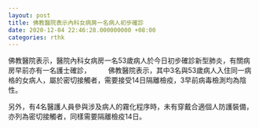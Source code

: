 ```yaml
---
layout: post
title: 佛教醫院表示內科女病房一名病人初步確診
date: 2020-12-04 22:46:28.000000000 +08:00
categories: rthk
---
```


佛教醫院表示，醫院內科女病房一名53歲病人於今日初步確診新型肺炎，有關病房早前亦有一名護士確診，
　　 
佛教醫院表示，其中3名與53歲病人入住同一病格的女病人，屬於密切接觸者，需要接受14日隔離檢疫，3早前病毒檢測均為陰性。

另外，有4名醫護人員參與涉及病人的霧化程序時，未有穿戴合適個人防護裝備，亦列為密切接觸者，同樣需要隔離檢疫14日。
